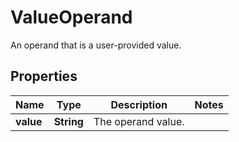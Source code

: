 

# ValueOperand

An operand that is a user-provided value.
## Properties

Name | Type | Description | Notes
------------ | ------------- | ------------- | -------------
**value** | **String** | The operand value. | 



